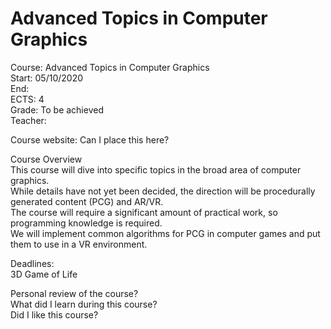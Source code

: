 # Advanced Topics in Computer Graphics

Course: Advanced Topics in Computer Graphics<br/>
Start: 05/10/2020<br/>
End:<br/>
ECTS: 4<br/>
Grade: To be achieved<br/>
Teacher:<br/>

Course website: Can I place this here?<br/>

Course Overview<br/>
This course will dive into specific topics in the broad area of computer graphics.<br/>
While details have not yet been decided, the direction will be procedurally generated content (PCG) and AR/VR.<br/>
The course will require a significant amount of practical work, so programming knowledge is required.<br/>
We will implement common algorithms for PCG in computer games and put them to use in a VR environment.<br/>

Deadlines:<br/>
3D Game of Life<br/>

Personal review of the course?<br/>
What did I learn during this course?<br/>
Did I like this course?<br/>
